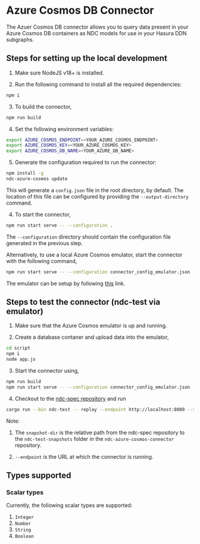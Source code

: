 # Azure Cosmos DB Connector

The Azuer Cosmos DB connector allows you to query data present in your Azure Cosmos DB containers as NDC models
for use in your Hasura DDN subgraphs.

## Steps for setting up the local development

1. Make sure NodeJS v18+ is installed.

2. Run the following command to install all the required dependencies:

```sh
npm i
```

3. To build the connector,

```sh
npm run build
```

4. Set the following environment variables:

```sh
export AZURE_COSMOS_ENDPOINT=<YOUR_AZURE_COSMOS_ENDPOINT>
export AZURE_COSMOS_KEY=<YOUR_AZURE_COSMOS_KEY>
export AZURE_COSMOS_DB_NAME=<YOUR_AZURE_DB_NAME>
```

5. Generate the configuration required to run the connector:

```sh
npm install -g
ndc-azure-cosmos update
```

This will generate a `config.json` file in the root directory, by default. The
location of this file can be configured by providing the `--output-directory` command.

4. To start the connector,

```sh
npm run start serve -- --configuration .
```

The `--configuration` directory should contain the configuration file generated in the previous step.

Alternatively, to use a local Azure Cosmos emulator, start the connector with the following command,

```sh
npm run start serve -- --configuration connector_config_emulator.json
```

The emulator can be setup by following [this](https://learn.microsoft.com/en-us/azure/cosmos-db/how-to-develop-emulator?pivots=api-nosql&tabs=windows%2Ccsharp) link.

## Steps to test the connector (ndc-test via emulator)

1. Make sure that the Azure Cosmos emulator is up and running.

2. Create a database contaner and upload data into the emulator,

```sh
cd script
npm i
node app.js
```

3. Start the connector using,

```sh
npm run build
npm run start serve -- --configuration connector_config_emulator.json
```

4. Checkout to the [ndc-spec repository](https://github.com/hasura/ndc-spec) and run

```sh
cargo run --bin ndc-test -- replay --endpoint http://localhost:8080 --snapshots-dir ../ndc-azure-cosmos-connector/ndc-test-snapshots
```

Note:

1. The `snapshot-dir` is the relative path from the ndc-spec repository to the `ndc-test-snapshots` folder in the `ndc-azure-cosmos-connector` repository.

2. `--endpoint` is the URL at which the connector is running.


## Types supported

### Scalar types

Currently, the following scalar types are supported:

1. `Integer`
2. `Number`
3. `String`
4. `Boolean`

